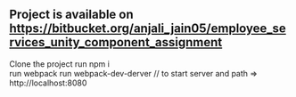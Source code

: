 ## Project is available on https://bitbucket.org/anjali_jain05/employee_services_unity_component_assignment

Clone the project
run npm i  
run webpack
run webpack-dev-derver // to start server and path => http://localhost:8080
